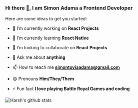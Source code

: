### Hi there 👋, I am Simon Adama a Frontend Developer

Here are some ideas to get you started:

- 🔭 I’m currently working on **React Projects**

- 🌱 I’m currently learning **React Native**

- 👯 I’m looking to collaborate on **React Projects**

- 💬 Ask me about **anything**

- 📫 How to reach me **simontoviaadama@gmail.com**

- 😄 Pronouns **Him/They/Them**

- ⚡ Fun fact **I love playing Battle Royal Games and coding**




![Harsh's github stats](https://github-readme-stats.vercel.app/api?username=Toviarock1&hide=["issues"]&show_icons=true)
